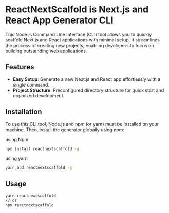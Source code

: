 

#  ReactNextScalfold is  Next.js and React App Generator CLI

This Node.js Command Line Interface (CLI) tool allows you to quickly scaffold Next.js and React applications with minimal setup. It streamlines the process of creating new projects, enabling developers to focus on building outstanding web applications.

## Features

- **Easy Setup**: Generate a new Next.js and React app effortlessly with a single command.
- **Project Structure**: Preconfigured directory structure for quick start and organized development.

## Installation

To use this CLI tool, Node.js and npm (or yarn) must be installed on your machine. Then, install the generator globally using npm:

using Npm
```bash
npm install reactnextscaffold -g
```

using yarn
```bash
yarn add reactnextscaffold -g
```
## Usage

```bash
yarn reactnextscaffold
// or
npx reactnextscaffold
